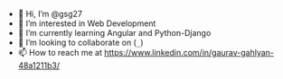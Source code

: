 - 👋 Hi, I’m @gsg27
- 👀 I’m interested in Web Development
- 🌱 I’m currently learning Angular and Python-Django
- 💞️ I’m looking to collaborate on (`_`)
- 📫 How to reach me at https://www.linkedin.com/in/gaurav-gahlyan-48a1211b3/

<!---
gsg27/gsg27 is a ✨ special ✨ repository because its `README.md` (this file) appears on your GitHub profile.
You can click the Preview link to take a look at your changes.
--->
